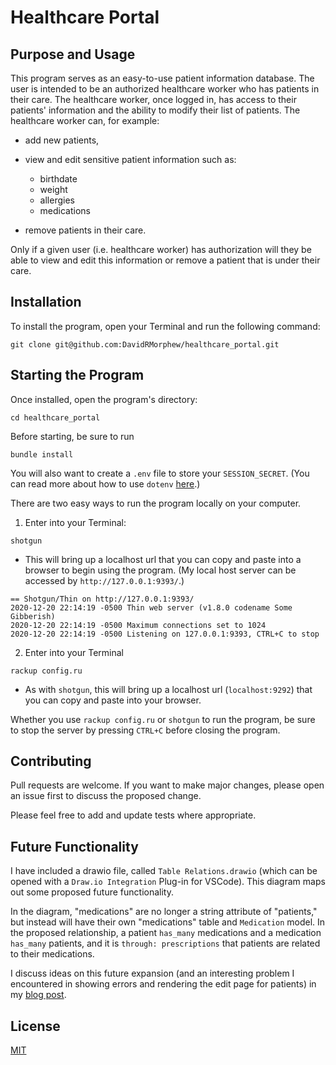 
# Healthcare Portal

## Purpose and Usage

This program serves as an easy-to-use patient information database. The user is intended to be an authorized healthcare worker who has patients in their care. The healthcare worker, once logged in, has access to their patients' information and the ability to modify their list of patients. The healthcare worker can, for example: 
 
* add new patients, 

* view and edit sensitive patient information such as:

    * birthdate
    * weight
    * allergies
    * medications

* remove patients in their care.

Only if a given user (i.e. healthcare worker) has authorization will they be able to view and edit this information or remove a patient that is under their care.

## Installation 

To install the program, open your Terminal and run the following command:

```
git clone git@github.com:DavidRMorphew/healthcare_portal.git
```

## Starting the Program
Once installed, open the program's directory:
```
cd healthcare_portal
```
Before starting, be sure to run 
```
bundle install
```

You will also want to create a `.env` file to store your `SESSION_SECRET`. (You can read more about how to use `dotenv` [here](https://github.com/bkeepers/dotenv).)

There are two easy ways to run the program locally on your computer. 

1. Enter into your Terminal:

```
shotgun
```
* This will bring up a localhost url that you can copy and paste into a browser to begin using the program. (My local host server can be accessed by `http://127.0.0.1:9393/`.)
```
== Shotgun/Thin on http://127.0.0.1:9393/
2020-12-20 22:14:19 -0500 Thin web server (v1.8.0 codename Some Gibberish)
2020-12-20 22:14:19 -0500 Maximum connections set to 1024
2020-12-20 22:14:19 -0500 Listening on 127.0.0.1:9393, CTRL+C to stop
```

2. Enter into your Terminal

```
rackup config.ru
```
* As with `shotgun`, this will bring up a localhost url (`localhost:9292`) that you can copy and paste into your browser.

Whether you use `rackup config.ru` or `shotgun` to run the program, be sure to stop the server by pressing `CTRL+C` before closing the program.


## Contributing

Pull requests are welcome. If you want to make major changes, please open an issue first to discuss the proposed change.

Please feel free to add and update tests where appropriate.

## Future Functionality

I have included a drawio file, called `Table Relations.drawio` (which can be opened with a `Draw.io Integration` Plug-in for VSCode). This diagram maps out some proposed future functionality.

In the diagram, "medications" are no longer a string attribute of "patients," but instead will have their own "medications" table and `Medication` model. In the proposed relationship, a patient `has_many` medications and a medication `has_many` patients, and it is `through: prescriptions` that patients are related to their medications. 

I discuss ideas on this future expansion (and an interesting problem I encountered in showing errors and rendering the edit page for patients) in my [blog post](https://davidrmorphew.medium.com/my-healthcare-portal-sinatra-app-e94a9a19d56c).

## License
[MIT](https://github.com/DavidRMorphew/healthcare_portal/blob/main/LICENSE.txt)